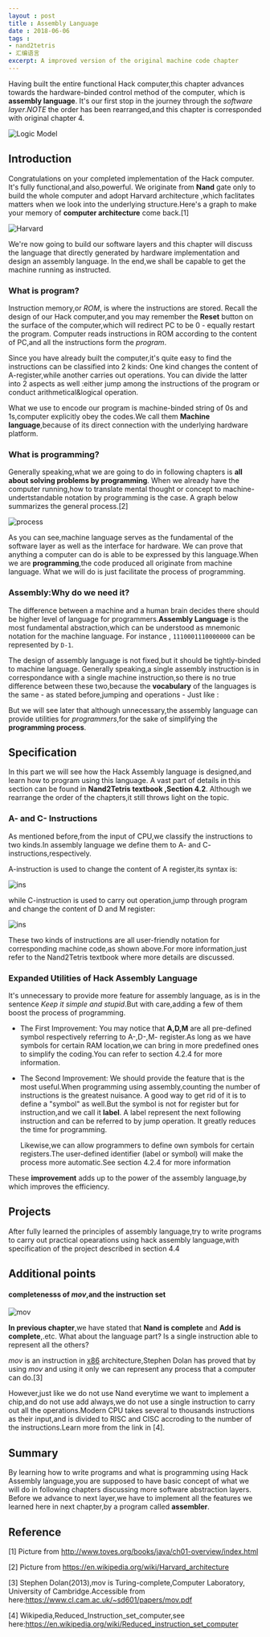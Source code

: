 ```yaml
---
layout : post
title : Assembly Language
date : 2018-06-06
tags : 
- nand2tetris 
- 汇编语言
excerpt: A improved version of the original machine code chapter
---
```


Having built the entire functional Hack computer,this chapter advances towards the hardware-binded control method of the computer, which is **assembly language**. It's our first stop in the journey through the *software layer*.*NOTE* the order has been rearranged,and this chapter is corresponded with original chapter 4.

![Logic Model](/assets/images/2018/logicmodel.png)

## Introduction

Congratulations on your completed implementation of the Hack computer. It's fully functional,and also,powerful. We originate from **Nand** gate only to build the whole computer and adopt Harvard architecture ,which faclitates matters when we look into the underlying structure.Here's a graph to make your memory of **computer architecture** come back.[1] 

![Harvard](/assets/images/2018/Harvard.png)

We're now going to build our software layers and this chapter will discuss the language that directly generated by hardware implementation and design an assembly language. In the end,we shall be capable to get the machine running as instructed.

### What is program?

Instruction memory,or *ROM*, is where the instructions are stored. Recall the design of our Hack computer,and you may remember the **Reset** button on the surface of the computer,which will redirect PC to be 0 - equally restart the program. Computer reads instructions in ROM according to the content of PC,and all the instructions form the *program*.

Since you have already built the computer,it's quite easy to find the instructions can be classified into 2 kinds: One kind changes the content of A-register,while another carries out operations. You can divide the latter into 2 aspects as well :either jump among the instructions of the program or conduct arithmetical&logical operation.

What we use to encode our program is machine-binded string of 0s and 1s,computer explicitly obey the codes.We call them **Machine language**,because of its direct connection with the underlying hardware platform.

### What is programming?

Generally speaking,what we are going to do in following chapters is **all about solving problems by programming**. When we already have the computer running,how to translate mental thought or concept to machine-undertstandable notation by programming is the case. A graph below summarizes the general process.[2]

![process](/assets/images/2018/process.png)

As you can see,machine language serves as the fundamental of the software layer as well as the interface for hardware. We can prove that anything a computer can do is able to be expressed by this language.When we are **programming**,the code produced all originate from machine language. What we will do is just facilitate the process of programming.

### Assembly:Why do we need it?

The difference between a machine and a human brain decides there should be higher level of language for programmers.**Assembly Language** is the most fundamental abstraction,which can be understood as mnemonic notation for the machine language. For instance , `1110001110000000` can be represented by `D-1`.

The design of assembly language is not fixed,but it should be tightly-binded to machine language. Generally speaking,a single assembly instruction is in correspondance with a single machine instruction,so there is no true difference between these two,because the **vocabulary** of the languages is the same - as stated before,jumping and operations - Just like :

<!--```sequence-->
<!--English->French:one to one-->
<!--French->English:-->

<!--English->Latin:several to one-->
<!--Latin->English:-->
<!--```-->

But we will see later that although unnecessary,the assembly language can provide utilities for *programmers*,for the sake of simplifying the **programming process**.

## Specification

In this part we will see how the Hack Assembly language is designed,and learn how to program using this language. A vast part of details in this section can be found in **Nand2Tetris textbook ,Section 4.2**. Although we rearrange the order of the chapters,it still throws light on the topic.

### A- and C- Instructions

As mentioned before,from the input of CPU,we classify the instructions to two kinds.In assembly language we define them to A- and C- instructions,respectively.

A-instruction is used to change the content of A register,its syntax is:

![ins](/assets/images/2018/AInstruction.png)

while C-instruction is used to carry out operation,jump through program and change the content of D and M register:

![ins](/assets/images/2018/CInstruction.png)

These two kinds of instructions are all user-friendly notation for corresponding machine code,as shown above.For more information,just refer to the Nand2Tetris textbook where more details are discussed.

### Expanded Utilities of Hack Assembly Language

It's unnecessary to provide more feature for assembly language, as is in the sentence *Keep it simple and stupid*.But with care,adding a few of them boost the process of programming. 

* The First Improvement: You may notice that **A,D,M** are all pre-defined symbol respectively referring to A-,D-,M- register.As long as we have symbols for certain RAM location,we can bring in more predefined ones to simplify the coding.You can refer to section 4.2.4 for more information.

* The Second Improvement: We should provide the feature that is the most useful.When programming using assembly,counting the number of instructions is the greatest nuisance. A good way to get rid of it is to define a "symbol" as well.But the symbol is not for register but for instruction,and we call it **label**. A label represent the next following instruction and can be referred to by jump operation. It greatly reduces the time for programming.

  Likewise,we can allow programmers to define own symbols for certain registers.The user-defined identifier (label or symbol) will make the process more automatic.See section 4.2.4 for more information

These **improvement** adds up to the power of the assembly language,by which improves the efficiency.

## Projects

After fully learned the principles of assembly language,try to write programs to carry out practical opearations using hack assembly language,with specification of the project described in section 4.4

## Additional points

#### completenesss of *mov*,and the instruction set

![mov](/assets/images/2018/mov.png)

**In previous chapter**,we have stated that  **Nand is complete** and **Add is complete**,.etc. What about the language part? Is a single instruction able to represent all the others?

*mov* is an instruction in [x86](https://en.wikipedia.org/wiki/X86) architecture,Stephen Dolan has proved that by using *mov* and using it only we can represent any process that a computer can do.[3]

However,just like we do not use Nand everytime we want to implement a chip,and do not use add always,we do not use a single instruction to carry out all the operations.Modern CPU takes several to thousands instructions as their input,and is divided to RISC and CISC accroding to the number of the instructions.Learn more from the link in [4].

## Summary

By learning how to write programs and what is programming using Hack Assembly language,you are supposed to have basic concept of what we will do in following chapters discussing more software abstraction layers. Before we advance to next layer,we have to implement all the features we learned here in next chapter,by a program called **assembler**.

## Reference

[1] Picture from http://www.toves.org/books/java/ch01-overview/index.html

[2] Picture from https://en.wikipedia.org/wiki/Harvard_architecture

[3] Stephen Dolan(2013),mov is Turing-complete,Computer Laboratory, University of Cambridge.Accessible from here:https://www.cl.cam.ac.uk/~sd601/papers/mov.pdf

[4] Wikipedia,Reduced_Instruction_set_computer,see here:https://en.wikipedia.org/wiki/Reduced_instruction_set_computer

